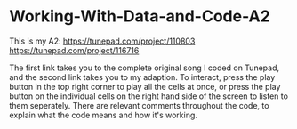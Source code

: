 # Working-With-Data-and-Code-A2

This is my A2:
https://tunepad.com/project/110803
https://tunepad.com/project/116716 

The first link takes you to the complete original song I coded on Tunepad, and the second link takes you to my adaption. To interact, press the play button in the top right corner to play all the cells at once, or press the play button on the individual cells on the right hand side of the screen to listen to them seperately. There are relevant comments throughout the code, to explain what the code means and how it's working. 
